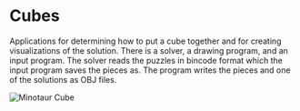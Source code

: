 Cubes
======

Applications for determining how to put a cube together and for creating
visualizations of the solution. There is a solver, a drawing program,
and an input program. The solver reads the puzzles in bincode format
which the input program saves the pieces as. The program writes the
pieces and one of the solutions as OBJ files. 

![Minotaur Cube](https://github.com/davekong/cubes/raw/master/cube.png "One of two minotaur cube solutions")
